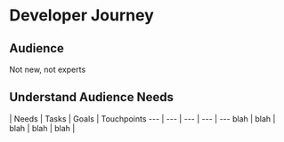 # Developer Journey


## Audience
Not new, not experts


## Understand Audience Needs

 | Needs | Tasks | Goals | Touchpoints
 --- | --- | --- | --- | ---
 blah | blah | blah | blah | blah | 
